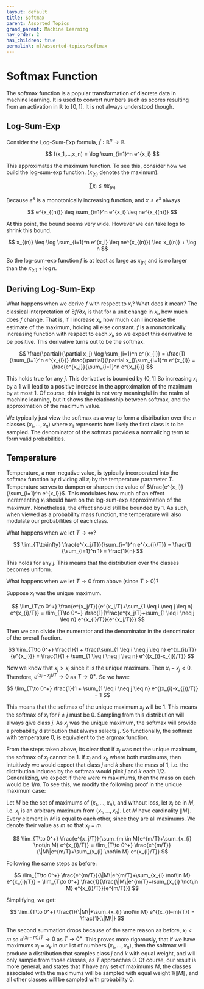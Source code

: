 ```yaml
---
layout: default
title: Softmax
parent: Assorted Topics
grand_parent: Machine Learning
nav_order: 2
has_children: true
permalink: ml/assorted-topics/softmax
---
```


# Softmax Function

The softmax function is a popular transformation of discrete data in machine learning. It is used to convert numbers such as scores resulting from an activation in $\mathbb{R}$ to $[0, 1]$. It is not always understood though.

## Log-Sum-Exp

Consider the Log-Sum-Exp formula, $f: \mathbb{R}^n \to \mathbb{R}$

$$
f(x_1,...,x_n) = \log \sum_{i=1}^n e^{x_i}
$$

This approximates the maximum function. To see this, consider how we build the log-sum-exp function. ($x_(n)$ denotes the maximum).

$$
\sum x_i \leq nx_{(n)}
$$

Because $e^x$ is a monotonically increasing function, and $x \leq e^x$ always

$$
e^{x_{(n)}} \leq \sum_{i=1}^n e^{x_i} \leq ne^{x_{(n)}}
$$

At this point, the bound seems very wide. However we can take logs to shrink this bound.

$$
x_{(n)} \leq \log \sum_{i=1}^n e^{x_i} \leq ne^{x_{(n)}} \leq x_{(n)} + \log n
$$

So the log-sum-exp function $f$ is at least as large as $x_{(n)}$ and is no larger than the $x_{(n)}+\log n$.

## Deriving Log-Sum-Exp

What happens when we derive $f$ with respect to $x_i$? What does it mean? The classical interpretation of $\partial f / \partial x_i$ is that for a unit change in $x_i$, how much does $f$ change. That is, if I increase $x_i$, how much can I increase the estimate of the maximum, holding all else constant. $f$ is a monotonically increasing function with respect to each $x_i$, so we expect this derivative to be positive. This derivative turns out to be the softmax.

$$
\frac{\partial}{\partial x_j} \log \sum_{i=1}^n e^{x_{i}} = \frac{1}{\sum_{i=1}^n e^{x_{i}}} \frac{\partial}{\partial x_j}\sum_{i=1}^n e^{x_{i}} = \frac{e^{x_j}}{\sum_{i=1}^n e^{x_{i}}}
$$

This holds true for any $j$. This derivative is bounded by $(0,1]$ So increasing $x_i$ by a 1 will lead to a positive increase in the approximation of the maximum by at most 1. Of course, this insight is not very meaningful in the realm of machine learning, but it shows the relationship between softmax, and the approximation of the maximum value. 

We typically just view the softmax as a way to form a distribution over the $n$ classes $(x_1,...,x_n)$ where $x_1$ represents how likely the first class is to be sampled. The denominator of the softmax provides a normalizing term to form valid probabilities.

## Temperature

Temperature, a non-negative value, is typically incorporated into the softmax function by dividing all $x_i$ by the temperature parameter $T$. Temperature serves to dampen or sharpen the value of $\frac{e^{x_i}}{\sum_{i=1}^n e^{x_i}}$. This modulates how much of an effect incrementing $x_i$ should have on the log-sum-exp approximation of the maximum. Nonetheless, the effect should still be bounded by 1. As such, when viewed as a probability mass function, the temperature will also modulate our probabilities of each class.

What happens when we let $T \to \infty$? 

$$
\lim_{T\to\infty} \frac{e^{x_j/T}}{\sum_{i=1}^n e^{x_{i}/T}} = \frac{1}{\sum_{i=1}^n 1} = \frac{1}{n}
$$

This holds for any $j$. This means that the distribution over the classes becomes uniform.

What happens when we let $T \to 0$ from above (since $T > 0$)?

Suppose $x_j$ was the unique maximum.

$$
\lim_{T\to 0^+} \frac{e^{x_j/T}}{e^{x_j/T}+\sum_{1 \leq i \neq j \leq n} e^{x_{i}/T}} = \lim_{T\to 0^+} \frac{1}{\frac{e^{x_j/T}+\sum_{1 \leq i \neq j \leq n} e^{x_{i}/T}}{e^{x_j/T}}}
$$

Then we can divide the numerator and the denominator in the denominator of the overall fraction.

$$
\lim_{T\to 0^+} \frac{1}{1 + \frac{\sum_{1 \leq i \neq j \leq n} e^{x_{i}/T}}{e^{x_j}}} = \frac{1}{1 + \sum_{1 \leq i \neq j \leq n} e^{(x_{i}-x_{j})/T}}
$$

Now we know that $x_j > x_i$ since it is the unique maximum. Then $x_i - x_j < 0$. Therefore, $e^{(x_{i}-x_{j})/T} \to 0$ as $T \to 0^+$. So we have:

$$
\lim_{T\to 0^+} \frac{1}{1 + \sum_{1 \leq i \neq j \leq n} e^{(x_{i}-x_{j})/T}} = 1
$$

This means that the softmax of the unique maximum $x_j$ will be 1. This means the softmax of $x_i$ for $i \neq j$ must be 0. Sampling from this distribution will always give class $j$. As $x_j$ was the unique maximum, the softmax will provide a probability distribution that always selects $j$. So functionally, the softmax with temperature 0, is equivalent to the argmax function.

From the steps taken above, its clear that if $x_j$ was not the unique maximum, the softmax of $x_j$ cannot be 1. If $x_j$ and $x_k$ where both maximums, then intuitively we would expect that class $j$ and $k$ share the mass of 1, i.e. the distribution induces by the softmax would pick $j$ and $k$ each 1/2. Generalizing, we expect if there were $m$ maximums, then the mass on each would be $1/m$. To see this, we modify the following proof in the unique maximum case:

Let $M$ be the set of maximums of $(x_1,...,x_n)$, and without loss, let $x_j$ be in $M$, i.e. $x_j$ is an arbitrary maximum from $(x_1,...,x_n)$. Let $M$ have cardinality $\|M\|$. Every element in $M$ is equal to each other, since they are all maximums. We denote their value as $m$ so that $x_j = m$.

$$
\lim_{T\to 0^+} \frac{e^{x_j/T}}{\sum_{m \in M}e^{m/T}+\sum_{x_{i} \not\in M} e^{x_{i}/T}} = \lim_{T\to 0^+} \frac{e^{m/T}}{\|M\|e^{m/T}+\sum_{x_{i} \not\in M} e^{x_{i}/T}}
$$

Following the same steps as before:

$$
\lim_{T\to 0^+} \frac{e^{m/T}}{\|M\|e^{m/T}+\sum_{x_{i} \not\in M} e^{x_{i}/T}} = \lim_{T\to 0^+} \frac{1}{\frac{\|M\|e^{m/T}+\sum_{x_{i} \not\in M} e^{x_{i}/T}}{e^{m/T}}}
$$

Simplifying, we get:

$$
\lim_{T\to 0^+} \frac{1}{\|M\|+\sum_{x_{i} \not\in M} e^{(x_{i}-m)/T}} = \frac{1}{\|M\|}
$$

The second summation drops because of the same reason as before, $x_{i} < m$ so $e^{(x_{i} - m)/T} \to 0$ as $T\to 0^+$. This proves more rigorously, that if we have maximums $x_j = x_k$ in our list of numbers $(x_1,...,x_n)$, then the softmax will produce a distribution that samples class $j$ and $k$ with equal weight, and will only sample from those classes, as $T$ approaches 0. Of course, our result is more general, and states that if have any set of maximums $M$, the classes associated with the maximums will be sampled with equal weight $1/\|M\|$, and all other classes will be sampled with probability 0. 